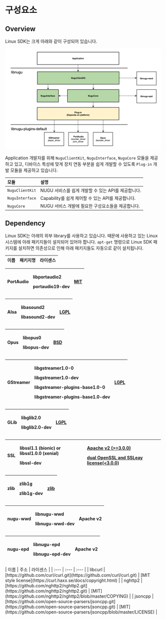 # 구성요소

## Overview

Linux SDK는 크게 아래와 같이 구성되어 있습니다.

![](../../../.gitbook/assets/open-sdk-architecture-linux.png)

Application 개발자를 위해 `NuguClientKit`, `NuguInterface`, `NuguCore` 모듈을 제공하고 있고, 디바이스 특성에 맞게 장치 연동 부분을 쉽게 개발할 수 있도록 `Plug-in` 개발 모듈을 제공하고 있습니다.

| 모듈 | 설명 |
| :--- | :--- |
| `NuguClientKit` | NUGU 서비스를 쉽게 개발할 수 있는 API를 제공합니다. |
| `NuguInterface` | Capability를 쉽게 제어할 수 있는 API를 제공합니다. |
| `NuguCore` | NUGU 서비스 개발에 필요한 구성요소들을 제공합니다. |

## Dependency

Linux SDK는 아래의 외부 library를 사용하고 있습니다. 때문에 사용하고 있는 Linux 시스템에 아래 패키지들이 설치되어 있어야 합니다. `apt-get` 명령으로 Linux SDK 패키지를 설치하면 의존성으로 인해 아래 패키지들도 자동으로 같이 설치됩니다.

| 이름 | 패키지명 | 라이센스 |
| :--- | :--- | :--- |


<table>
  <thead>
    <tr>
      <th style="text-align:left">PortAudio</th>
      <th style="text-align:left">
        <p>libportaudio2</p>
        <p>portaudio19-dev</p>
      </th>
      <th style="text-align:left"><a href="http://www.portaudio.com/license.html">MIT</a>
      </th>
    </tr>
  </thead>
  <tbody></tbody>
</table><table>
  <thead>
    <tr>
      <th style="text-align:left">Alsa</th>
      <th style="text-align:left">
        <p>libasound2</p>
        <p>libasound2-dev</p>
      </th>
      <th style="text-align:left"><a href="https://git.alsa-project.org/?p=alsa-lib.git;a=blob;f=COPYING;h=ae23fcfda2da8599b52baff4c257847205d78c56;hb=HEAD">LGPL</a>
      </th>
    </tr>
  </thead>
  <tbody></tbody>
</table><table>
  <thead>
    <tr>
      <th style="text-align:left">Opus</th>
      <th style="text-align:left">
        <p>libopus0</p>
        <p>libopus-dev</p>
      </th>
      <th style="text-align:left"><a href="https://git.xiph.org/?p=opus.git;a=blob;f=LICENSE_PLEASE_READ.txt;h=bc88efa6cb05789a6a6e697577ae6d8e5532e5df;hb=HEAD">BSD</a>
      </th>
    </tr>
  </thead>
  <tbody></tbody>
</table><table>
  <thead>
    <tr>
      <th style="text-align:left">GStreamer</th>
      <th style="text-align:left">
        <p>libgstreamer1.0-0</p>
        <p>libgstreamer1.0-dev</p>
        <p>libgstreamer-plugins-base1.0-0</p>
        <p>libgstreamer-plugins-base1.0-dev</p>
      </th>
      <th style="text-align:left"><a href="https://gstreamer.freedesktop.org/documentation/application-development/appendix/licensing.html?gi-language=c">LGPL</a>
      </th>
    </tr>
  </thead>
  <tbody></tbody>
</table><table>
  <thead>
    <tr>
      <th style="text-align:left">GLib</th>
      <th style="text-align:left">
        <p>libglib2.0</p>
        <p>libglib2.0-dev</p>
      </th>
      <th style="text-align:left"><a href="https://developer.gnome.org/glib/stable/glib.html">LGPL</a>
      </th>
    </tr>
  </thead>
  <tbody></tbody>
</table><table>
  <thead>
    <tr>
      <th style="text-align:left">SSL</th>
      <th style="text-align:left">
        <p>libssl1.1 (bionic) or libssl1.0.0 (xenial)</p>
        <p>libssl-dev</p>
      </th>
      <th style="text-align:left">
        <p><a href="https://www.openssl.org/source/license.html">Apache v2 (&gt;=3.0.0)</a>
        </p>
        <p><a href="https://www.openssl.org/source/license.html">dual OpenSSL and SSLeay license(&lt;3.0.0)</a>
        </p>
      </th>
    </tr>
  </thead>
  <tbody></tbody>
</table><table>
  <thead>
    <tr>
      <th style="text-align:left">zlib</th>
      <th style="text-align:left">
        <p>zlib1g</p>
        <p>zlib1g-dev</p>
      </th>
      <th style="text-align:left"><a href="https://www.zlib.net/zlib_license.html">zlib</a>
      </th>
    </tr>
  </thead>
  <tbody></tbody>
</table><table>
  <thead>
    <tr>
      <th style="text-align:left">nugu-wwd</th>
      <th style="text-align:left">
        <p>libnugu-wwd</p>
        <p>libnugu-wwd-dev</p>
      </th>
      <th style="text-align:left">Apache v2</th>
    </tr>
  </thead>
  <tbody></tbody>
</table><table>
  <thead>
    <tr>
      <th style="text-align:left">nugu-epd</th>
      <th style="text-align:left">
        <p>libnugu-epd</p>
        <p>libnugu-epd-dev</p>
      </th>
      <th style="text-align:left">Apache v2</th>
    </tr>
  </thead>
  <tbody></tbody>
</table>| 이름 | 주소 | 라이센스 |
| :--- | :--- | :--- |
| libcurl | [https://github.com/curl/curl.git](https://github.com/curl/curl.git) | [MIT style license](https://curl.haxx.se/docs/copyright.html) |
| nghttp2 | [https://github.com/nghttp2/nghttp2.git](https://github.com/nghttp2/nghttp2.git) | [MIT](https://github.com/nghttp2/nghttp2/blob/master/COPYING) |
| jsoncpp | [https://github.com/open-source-parsers/jsoncpp.git](https://github.com/open-source-parsers/jsoncpp.git) | [MIT](https://github.com/open-source-parsers/jsoncpp/blob/master/LICENSE) |

